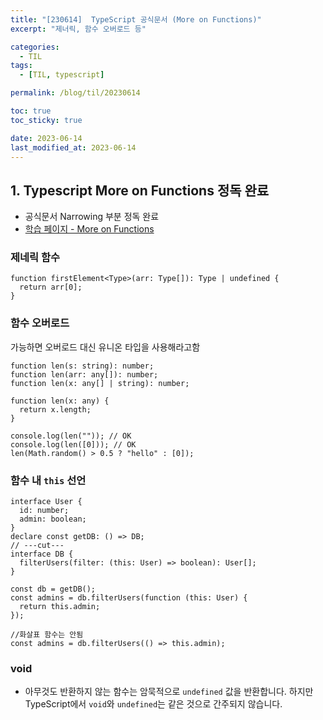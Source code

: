 ```yaml
---
title: "[230614]  TypeScript 공식문서 (More on Functions)"
excerpt: "제너릭, 함수 오버로드 등"

categories:
  - TIL
tags:
  - [TIL, typescript]

permalink: /blog/til/20230614

toc: true
toc_sticky: true

date: 2023-06-14
last_modified_at: 2023-06-14
---
```


## 1. Typescript More on Functions 정독 완료

- 공식문서 Narrowing 부분 정독 완료
- [학습 페이지 - More on Functions](https://www.typescriptlang.org/docs/handbook/2/functions.html)

### 제네릭 함수

```tsx
function firstElement<Type>(arr: Type[]): Type | undefined {
  return arr[0];
}
```

### 함수 오버로드

가능하면 오버로드 대신 유니온 타입을 사용해라고함

```tsx
function len(s: string): number;
function len(arr: any[]): number;
function len(x: any[] | string): number;

function len(x: any) {
  return x.length;
}

console.log(len("")); // OK
console.log(len([0])); // OK
len(Math.random() > 0.5 ? "hello" : [0]);
```

### 함수 내 `this` 선언

```tsx
interface User {
  id: number;
  admin: boolean;
}
declare const getDB: () => DB;
// ---cut---
interface DB {
  filterUsers(filter: (this: User) => boolean): User[];
}

const db = getDB();
const admins = db.filterUsers(function (this: User) {
  return this.admin;
});

//화살표 함수는 안됨
const admins = db.filterUsers(() => this.admin);
```

### void

- 아무것도 반환하지 않는 함수는 암묵적으로 `undefined` 값을 반환합니다. 하지만 TypeScript에서 `void`와 `undefined`는 같은 것으로 간주되지 않습니다.
